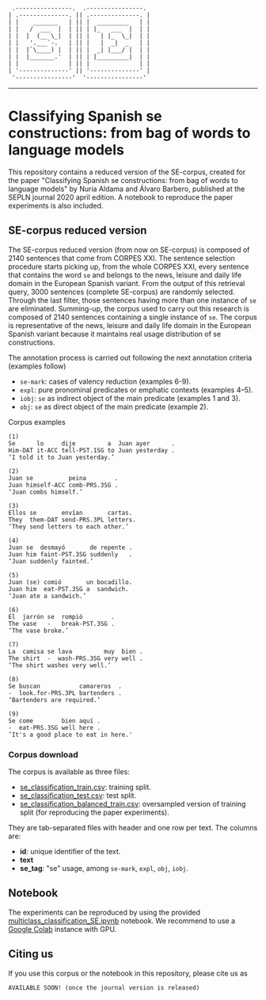 
     .----------------.  .----------------. 
    | .--------------. || .--------------. |
    | |    _______   | || |  _________   | |
    | |   /  ___  |  | || | |_   ___  |  | |
    | |  |  (__ \_|  | || |   | |_  \_|  | |
    | |   '.___`-.   | || |   |  _|  _   | |
    | |  |`\____) |  | || |  _| |___/ |  | |
    | |  |_______.'  | || | |_________|  | |
    | |              | || |              | |
    | '--------------' || '--------------' |
     '----------------'  '----------------' 

---

# Classifying Spanish se constructions: from bag of words to language models

This repository contains a reduced version of the SE-corpus, created for the paper "Classifying Spanish se constructions: from bag of words to language models" by Nuria Aldama and Álvaro Barbero, published at the SEPLN journal 2020 april edition. A notebook to reproduce the paper experiments is also included.

## SE-corpus reduced version

The SE-corpus reduced version (from now on SE-corpus) is composed of 2140 sentences that come from CORPES XXI. The sentence selection procedure starts picking up, from the whole CORPES XXI, every sentence that contains the word `se` and belongs to the news, leisure and daily life domain in the European Spanish variant. From the output of this retrieval query, 3000 sentences (complete SE-corpus) are randomly selected. Through the last filter, those sentences having more than one instance of `se` are eliminated. Summing-up, the corpus used to carry out this research is composed of 2140 sentences containing a single instance of `se`. The corpus is representative of the news, leisure and daily life domain in the European Spanish variant because it maintains real usage distribution of se constructions.

The annotation process is carried out following the next annotation criteria (examples follow)

* `se-mark`: cases of valency reduction (examples 6-9).
* `expl`: pure pronominal predicates or emphatic contexts (examples 4–5).
* `iobj`: `se` as indirect object of the main predicate (examples 1 and 3).
* `obj`: `se` as direct object of the main predicate (example 2).

Corpus examples

    (1)
    Se      lo     dije         a  Juan ayer      .
    Him-DAT it-ACC tell-PST.1SG to Juan yesterday .
    ‘I told it to Juan yesterday.’

    (2)
    Juan se          peina        .
    Juan himself-ACC comb-PRS.3SG .
    ‘Juan combs himself.’

    (3)	
    Ellos se       envían       cartas.
    They  them-DAT send-PRS.3PL letters.
    ‘They send letters to each other.’
        
    (4)
    Juan se  desmayó       de repente .
    Juan him faint-PST.3SG suddenly   .
    ‘Juan suddenly fainted.’

    (5)	
    Juan (se) comió       un bocadillo.
    Juan him  eat-PST.3SG a  sandwich.
    ‘Juan ate a sandwich.’
        
    (6)	
    El  jarrón se  rompió        .
    The vase   -   break-PST.3SG .
    ‘The vase broke.’

    (7)	
    La  camisa se lava         muy	bien .
    The shirt  -  wash-PRS.3SG very well .
    ‘The shirt washes very well.’
    
    (8)	
    Se buscan           camareros  .
    -  look.for-PRS.3PL bartenders .
    ‘Bartenders are required.’

    (9)	
    Se come        bien aquí .
    -  eat-PRS.3SG well here .
    ‘It's a good place to eat in here.'
    
### Corpus download

The corpus is available as three files:

* [se_classification_train.csv](./se_classification_train.csv): training split.
* [se_classification_test.csv](./se_classification_test.csv): test split.
* [se_classification_balanced_train.csv](./se_classification_balanced_train.csv): oversampled version of training split (for reproducing the paper experiments).

They are tab-separated files with header and one row per text. The columns are:

* **id**: unique identifier of the text.
* **text**
* **se_tag**: "se" usage, among `se-mark`, `expl`, `obj`, `iobj`.

## Notebook

The experiments can be reproduced by using the provided [multiclass_classification_SE.ipynb](./multiclass_classification_SE.ipynb) notebook. We recommend to use a [Google Colab](colab.research.google.com/) instance with GPU.

## Citing us

If you use this corpus or the notebook in this repository, please cite us as

    AVAILABLE SOON! (once the journal version is released)
